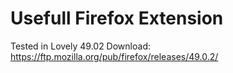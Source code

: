# Usefull Firefox Extension
Tested in Lovely 49.02 
Download: https://ftp.mozilla.org/pub/firefox/releases/49.0.2/

